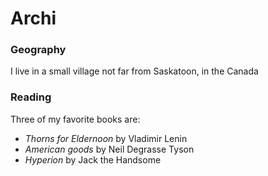 
# Archi

### Geography

I live in a small village not far from Saskatoon, in the Canada

### Reading

Three of my favorite books are:

- *Thorns for Eldernoon* by Vladimir Lenin
- *American goods* by Neil Degrasse Tyson
- *Hyperion* by Jack the Handsome
 
